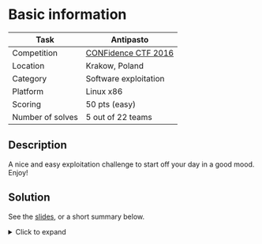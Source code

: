 # Basic information

| Task             | Antipasto               |
|------------------|-------------------------|
| Competition      | [CONFidence CTF 2016](https://ctftime.org/event/308)     |
| Location				 | Krakow, Poland					 |
| Category         | Software exploitation   |
| Platform         | Linux x86               |
| Scoring          | 50 pts (easy)					 |
| Number of solves | 5 out of 22 teams       |

## Description

A nice and easy exploitation challenge to start off your day in a good mood. Enjoy!

## Solution

See the [slides](solution/slides.pdf), or a short summary below.

<details><summary>Click to expand</summary>
<p>

The bug is in the `main()` function, which allows an arbitrary size to be passed to `ReadBytes()`, and in `ReadBytes()`, which does not verify the return value of the `read()` function (against -1). With these two things combined, it is possible to cause a static buffer underflow condition, which can be used to overwrite the `.got.plt` `write()` entry
with the address of shellcode, also in static memory (NX and PIE are both
disabled in this challenge).

</p>
</details>
